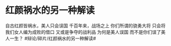 # 红颜祸水的另一种解读
自古红颜皆祸水，美人只会误国
千百年来，战场之上
你们所谓的骁勇大将
只会将我们女人编为成败的借口
又或是争夺的战利品
为何是美人误国
而不是你们误了美人一生？
#辩论/碎片/红颜祸水的另一种解读#